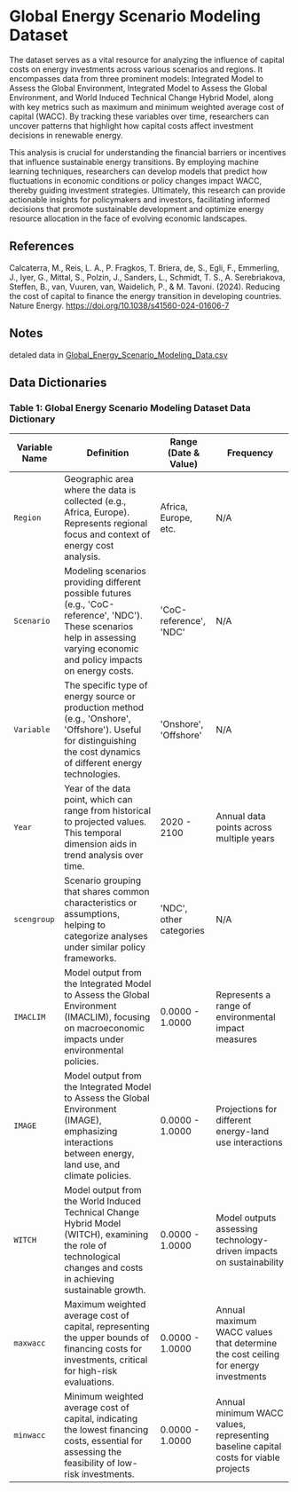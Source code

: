 # Global Energy Scenario Modeling Dataset
  The dataset serves as a vital resource for analyzing the influence of capital costs on energy investments across various scenarios and regions. It encompasses data from three prominent models: Integrated Model to Assess the Global Environment, Integrated Model to Assess the Global Environment, and World Induced Technical Change Hybrid Model, along with key metrics such as maximum and minimum weighted average cost of capital (WACC). By tracking these variables over time, researchers can uncover patterns that highlight how capital costs affect investment decisions in renewable energy.

  This analysis is crucial for understanding the financial barriers or incentives that influence sustainable energy transitions. By employing machine learning techniques, researchers can develop models that predict how fluctuations in economic conditions or policy changes impact WACC, thereby guiding investment strategies. Ultimately, this research can provide actionable insights for policymakers and investors, facilitating informed decisions that promote sustainable development and optimize energy resource allocation in the face of evolving economic landscapes.

## References
Calcaterra, M., Reis, L. A., P. Fragkos, T. Briera, de, S., Egli, F., Emmerling, J., Iyer, G., Mittal, S., Polzin, J., Sanders, L., Schmidt, T. S., A. Serebriakova, Steffen, B., van, Vuuren, van, Waidelich, P., & M. Tavoni. (2024). Reducing the cost of capital to finance the energy transition in developing countries. Nature Energy. https://doi.org/10.1038/s41560-024-01606-7
## Notes
detaled data in [Global_Energy_Scenario_Modeling_Data.csv](https://raw.githubusercontent.com/STATS201-DKU-Autumn2024/Week2-Shilin-OU/refs/heads/main/data/Global_Energy_Scenario_Modeling_Data.csv)
## Data Dictionaries
### Table 1: Global Energy Scenario Modeling Dataset Data Dictionary
| Variable Name | Definition                                                                                                                   | Range (Date & Value)                  | Frequency                                                                                          |
|---------------|------------------------------------------------------------------------------------------------------------------------------|---------------------------------------|----------------------------------------------------------------------------------------------------|
| `Region`      | Geographic area where the data is collected (e.g., Africa, Europe). Represents regional focus and context of energy cost analysis. | Africa, Europe, etc.                 | N/A                                                                                                |
| `Scenario`    | Modeling scenarios providing different possible futures (e.g., 'CoC-reference', 'NDC'). These scenarios help in assessing varying economic and policy impacts on energy costs. | 'CoC-reference', 'NDC'               | N/A                                                                                                |
| `Variable`    | The specific type of energy source or production method (e.g., 'Onshore', 'Offshore'). Useful for distinguishing the cost dynamics of different energy technologies. | 'Onshore', 'Offshore'                | N/A                                                                                                |
| `Year`        | Year of the data point, which can range from historical to projected values. This temporal dimension aids in trend analysis over time. | 2020 - 2100                          | Annual data points across multiple years                                                           |
| `scengroup`   | Scenario grouping that shares common characteristics or assumptions, helping to categorize analyses under similar policy frameworks. | 'NDC', other categories              | N/A                                                                                                |
| `IMACLIM`     | Model output from the Integrated Model to Assess the Global Environment (IMACLIM), focusing on macroeconomic impacts under environmental policies. | 0.0000 - 1.0000                      | Represents a range of environmental impact measures                                                |
| `IMAGE`       | Model output from the Integrated Model to Assess the Global Environment (IMAGE), emphasizing interactions between energy, land use, and climate policies. | 0.0000 - 1.0000                      | Projections for different energy-land use interactions                                             |
| `WITCH`       | Model output from the World Induced Technical Change Hybrid Model (WITCH), examining the role of technological changes and costs in achieving sustainable growth. | 0.0000 - 1.0000                      | Model outputs assessing technology-driven impacts on sustainability                                |
| `maxwacc`     | Maximum weighted average cost of capital, representing the upper bounds of financing costs for investments, critical for high-risk evaluations. | 0.0000 - 1.0000                      | Annual maximum WACC values that determine the cost ceiling for energy investments                   |
| `minwacc`     | Minimum weighted average cost of capital, indicating the lowest financing costs, essential for assessing the feasibility of low-risk investments. | 0.0000 - 1.0000                      | Annual minimum WACC values, representing baseline capital costs for viable projects                |

